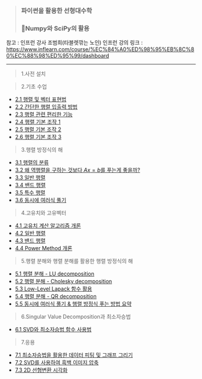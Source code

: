 > ### 파이썬을 활용한 선형대수학 
> ### 📌Numpy와 SciPy의 활용


참고 : 인프런 강사 조범희(타블렛깎는 노인)
인프런 강의 링크 : https://www.inflearn.com/course/%EC%84%A0%ED%98%95%EB%8C%80%EC%88%98%ED%95%99/dashboard
 
----------------------------------

>1.사전 설치

>2.기초 수업

* [2.1 행렬 및 벡터 표현법](https://github.com/kkyuhun94/TIL/blob/master/LinearAlgebra_withPython/chapter2.ipynb)
* [2.2 간단한 행렬 입출력 방법](https://github.com/kkyuhun94/TIL/blob/master/LinearAlgebra_withPython/chapter2.ipynb)
* [2.3 행렬 관련 편리한 기능](https://github.com/kkyuhun94/TIL/blob/master/LinearAlgebra_withPython/chapter2.ipynb)
* [2.4 행렬 기본 조작 1](https://github.com/kkyuhun94/TIL/blob/master/LinearAlgebra_withPython/chapter2.ipynb)
* [2.5 행렬 기본 조작 2](https://github.com/kkyuhun94/TIL/blob/master/LinearAlgebra_withPython/chapter2.ipynb)
* [2.6 행렬 기본 조작 3](https://github.com/kkyuhun94/TIL/blob/master/LinearAlgebra_withPython/chapter2.ipynb)

>3.행렬 방정식의 해
    
* [3.1 행렬의 분류](https://github.com/kkyuhun94/TIL/blob/master/LinearAlgebra_withPython/chapter2.ipynb)
* [3.2 왜 역행렬을 구하는 것보다 $Ax=b$를 푸는게 좋을까?](https://github.com/kkyuhun94/TIL/blob/master/LinearAlgebra_withPython/chapter2.ipynb)
* [3.3 일반 행렬](https://github.com/kkyuhun94/TIL/blob/master/LinearAlgebra_withPython/chapter2.ipynb)
* [3.4 밴드 행렬](https://github.com/kkyuhun94/TIL/blob/master/LinearAlgebra_withPython/chapter2.ipynb)
* [3.5 특수 행렬](https://github.com/kkyuhun94/TIL/blob/master/LinearAlgebra_withPython/chapter2.ipynb)
* [3.6 동시에 여러식 풀기](https://github.com/kkyuhun94/TIL/blob/master/LinearAlgebra_withPython/chapter2.ipynb)          

>4.고유치와 고유벡터
    
* [4.1 고유치 계산 알고리즘 개론](https://github.com/kkyuhun94/TIL/blob/master/LinearAlgebra_withPython/chapter2.ipynb)
* [4.2 일반 행렬](https://github.com/kkyuhun94/TIL/blob/master/LinearAlgebra_withPython/chapter2.ipynb)
* [4.3 밴드 행렬](https://github.com/kkyuhun94/TIL/blob/master/LinearAlgebra_withPython/chapter2.ipynb)
* [4.4 Power Method 개론](https://github.com/kkyuhun94/TIL/blob/master/LinearAlgebra_withPython/chapter2.ipynb)        

>5.행렬 분해와 행렬 분해를 활용한 행렬 방정식의 해
    
* [5.1 행렬 분해 - LU decomposition](https://github.com/kkyuhun94/TIL/blob/master/LinearAlgebra_withPython/chapter2.ipynb)
* [5.2 행렬 분해 - Cholesky decomposition](https://github.com/kkyuhun94/TIL/blob/master/LinearAlgebra_withPython/chapter2.ipynb)
* [5.3 Low-Level Lapack 함수 활용](https://github.com/kkyuhun94/TIL/blob/master/LinearAlgebra_withPython/chapter2.ipynb)
* [5.4 행렬 분해 - QR decomposition](https://github.com/kkyuhun94/TIL/blob/master/LinearAlgebra_withPython/chapter2.ipynb)
* [5.5 동시에 여러식 풀기 & 행렬 방정식 푸는 방법 요약](https://github.com/kkyuhun94/TIL/blob/master/LinearAlgebra_withPython/chapter2.ipynb)         

>6.Singular Value Decomposition과 최소자승법
    
* [6.1 SVD와 최소자승법 함수 사용법](https://github.com/kkyuhun94/TIL/blob/master/LinearAlgebra_withPython/chapter2.ipynb)

>7.응용
    
* [7.1 최소자승법을 활용한 데이터 피팅 및 그래프 그리기](https://github.com/kkyuhun94/TIL/blob/master/LinearAlgebra_withPython/chapter2.ipynb)
* [7.2 SVD를 사용하여 흑백 이미지 압축](https://github.com/kkyuhun94/TIL/blob/master/LinearAlgebra_withPython/chapter2.ipynb)
* [7.3 2D 선형변환 시각화](https://github.com/kkyuhun94/TIL/blob/master/LinearAlgebra_withPython/chapter2.ipynb)
     
  
